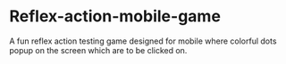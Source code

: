 # Reflex-action-mobile-game
A fun reflex action testing game designed for mobile where colorful dots popup on the screen which are to be clicked on.
